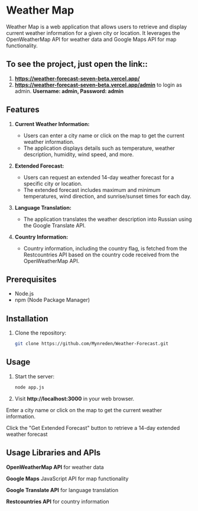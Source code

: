 # Weather Map

Weather Map is a web application that allows users to retrieve and display current weather information for a given city or location. It leverages the OpenWeatherMap API for weather data and Google Maps API for map functionality.

## To see the project, just open the link::
 1. **https://weather-forecast-seven-beta.vercel.app/**
 2. **https://weather-forecast-seven-beta.vercel.app/admin** to login as admin. **Username: admin, Password: admin**
    


## Features

1. **Current Weather Information:**
   - Users can enter a city name or click on the map to get the current weather information.
   - The application displays details such as temperature, weather description, humidity, wind speed, and more.

2. **Extended Forecast:**
   - Users can request an extended 14-day weather forecast for a specific city or location.
   - The extended forecast includes maximum and minimum temperatures, wind direction, and sunrise/sunset times for each day.

3. **Language Translation:**
   - The application translates the weather description into Russian using the Google Translate API.

4. **Country Information:**
   - Country information, including the country flag, is fetched from the Restcountries API based on the country code received from the OpenWeatherMap API.

## Prerequisites

- Node.js
- npm (Node Package Manager)

## Installation

1. Clone the repository:

   ```bash
   git clone https://github.com/Mynreden/Weather-Forecast.git
## Usage
1. Start the server:

   ```bash
   node app.js

2. Visit **http://localhost:3000** in your web browser.

Enter a city name or click on the map to get the current weather information.

Click the "Get Extended Forecast" button to retrieve a 14-day extended weather forecast

## Usage Libraries and APIs

**OpenWeatherMap API** for weather data

**Google Maps** JavaScript API for map functionality

**Google Translate API** for language translation

**Restcountries API** for country information
